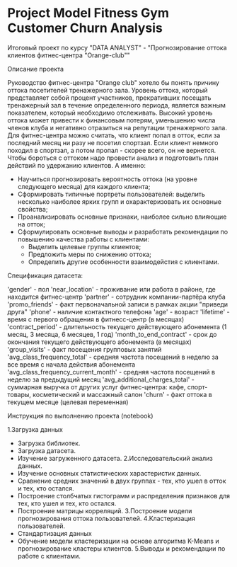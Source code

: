 # Project Model Fitness Gym Customer Churn Analysis
Итоговый проект по курсу "DATA ANALYST" - "Прогнозирование оттока клиентов фитнес-центра "Orange-club""

  Описание проекта
  
  Руководство фитнес-центра "Orange club" хотело бы понять причину оттока посетителей тренажерного зала. Уровень оттока, который представляет собой процент участников, прекративших посещать тренажерный зал в течение определенного периода, является важным показателем, который необходимо отслеживать. Высокий уровень оттока может привести к финансовым потерям, уменьшению числа членов клуба и негативно отразиться на репутации тренажерного зала. Для фитнес-центра можно считать, что клиент попал в отток, если за последний месяц ни разу не посетил спортзал. Если клиент немного походил в спортзал, а потом пропал - скорее всего, он не вернется. Чтобы бороться с оттоком надо провести анализ и подготовить план действий по удержанию клиентов. А именно:

  - Научиться прогнозировать вероятность оттока (на уровне следующего месяца) для каждого клиента;
  - Сформировать типичные портреты пользователей: выделить несколько наиболее ярких групп и охарактеризовать их основные свойства;
  - Проанализировать основные признаки, наиболее сильно влияющие на отток;
  - Cформулировать основные выводы и разработать рекомендации по повышению качества работы с клиентами:
    - Выделить целевые группы клиентов;
    - Предложить меры по снижению оттока;
    - Определить другие особенности взаимодейстия с клиентами.

  Спецификация датасета:
  
'gender' - пол
'near_location' - проживание или работа в районе, где находится фитнес-центр
'partner' - сотрудник компании-партёра клуба
'promo_friends' - факт первоначальной записи в рамках акции "приведи друга"
'phone' - наличие контактного телефона
'age' - возраст
'lifetime' - время с первого обращения в фитнесс-центр (в месяцах)
'contract_period' - длительность текущего действующего абонемента (1 месяц, 3 месяца, 6 месяцев, 1 год)
'month_to_end_contract' - срок до окончания текущего действующего абонемента (в месяцах)
'group_visits' - факт посещения групповых занятий
'avg_class_frequency_total' - средняя частота посещений в неделю за все время с начала действия абонемента
'avg_class_frequency_current_month' - средняя частота посещений в неделю за предыдущий месяц
'avg_additional_charges_total' - суммарная выручка от других услуг фитнес-центра: кафе, спорт-товары, косметический и массажный салон
'churn' - факт оттока в текущем месяце (целевая переменная)

Инструкция по выполнению проекта (notebook)

  1.Загрузка данных
  - Загрузка библиотек.
  - Загрузка датасета.
  - Изучение загруженного датасета.
 2.Исследовательский анализ данных.
  - Изучение основных статистических харастеристик данных.
  - Сравнение средних значений в двух группах - тех, кто ушел в отток и тех, кто остался.
  - Построение столбчатых гистограмм и распределения признаков для тех, кто ушел и тех, кто остался.
  - Построение матрицы корреляций.
 3.Построение модели прогнозирования оттока пользователей.
 4.Кластеризация пользователей.
  - Стандартизация данных
  - Обучение модели кластеризации на основе алгоритма K-Means и прогнозирование кластеры клиентов.
 5.Выводы и рекомендации по работе с клиентами.
